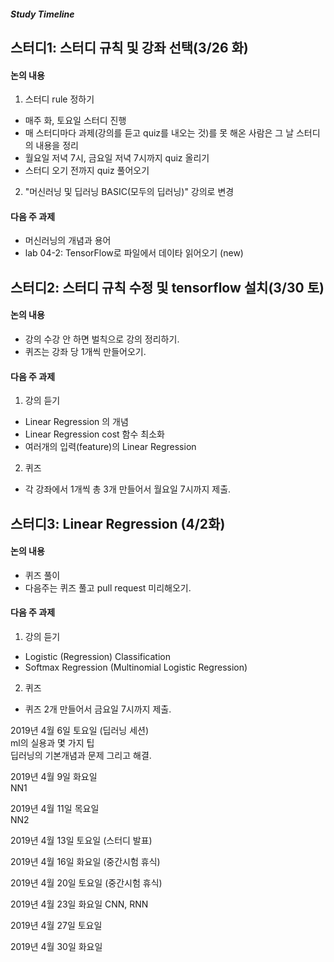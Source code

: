 ##### Study Timeline
## 스터디1: 스터디 규칙 및 강좌 선택(3/26 화)
#### 논의 내용  
1. 스터디 rule 정하기  
- 매주 화, 토요일 스터디 진행
- 매 스터디마다 과제(강의를 듣고 quiz를 내오는 것)를 못 해온 사람은 그 날 스터디의 내용을 정리
- 월요일 저녁 7시, 금요일 저녁 7시까지 quiz 올리기  
- 스터디 오기 전까지 quiz 풀어오기
 
2. "머신러닝 및 딥러닝 BASIC(모두의 딥러닝)" 강의로 변경

#### 다음 주 과제  
- 머신러닝의 개념과 용어
- lab 04-2: TensorFlow로 파일에서 데이타 읽어오기 (new)

## 스터디2: 스터디 규칙 수정 및 tensorflow 설치(3/30 토)

#### 논의 내용  
- 강의 수강 안 하면 벌칙으로 강의 정리하기. 
- 퀴즈는 강좌 당 1개씩 만들어오기.

#### 다음 주 과제  
1. 강의 듣기
- Linear Regression 의 개념
- Linear Regression cost 함수 최소화
- 여러개의 입력(feature)의 Linear Regression

2. 퀴즈
- 각 강좌에서 1개씩 총 3개 만들어서 월요일 7시까지 제출.

## 스터디3: Linear Regression (4/2화)

#### 논의 내용
- 퀴즈 풀이
- 다음주는 퀴즈 풀고 pull request 미리해오기.

#### 다음 주 과제  
1. 강의 듣기
- Logistic (Regression) Classification
- Softmax Regression (Multinomial Logistic Regression)

2. 퀴즈
- 퀴즈 2개 만들어서 금요일 7시까지 제출. 


2019년 4월 6일 토요일  (딥러닝 세션)  
ml의 실용과 몇 가지 팁  
딥러닝의 기본개념과 문제 그리고 해결.  

2019년 4월 9일 화요일  
NN1

2019년 4월 11일 목요일  
NN2  

2019년 4월 13일 토요일  (스터디 발표)  

2019년 4월 16일 화요일 (중간시험 휴식)

2019년 4월 20일 토요일 (중간시험 휴식)

2019년 4월 23일 화요일
CNN, RNN

2019년 4월 27일 토요일

2019년 4월 30일 화요일
